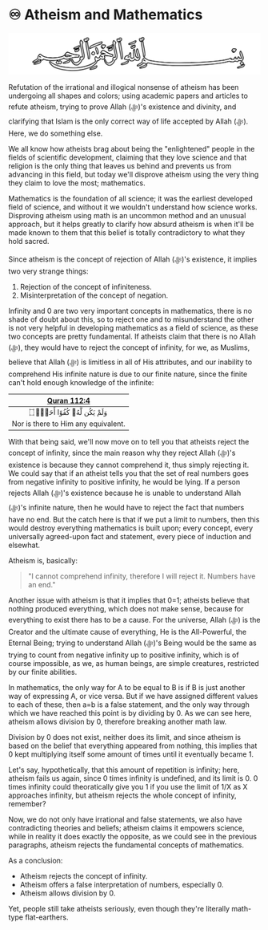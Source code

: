 # ♾️ Atheism and Mathematics
![Bismillah](./Files/SVG/Bismillah.svg 'In the name of Allah (ﷻ), Most Gracious, Most Merciful. :no-zoom')

Refutation of the irrational and illogical nonsense of atheism has been undergoing all shapes and colors; using academic papers and articles to refute atheism, trying to prove Allah (ﷻ)'s existence and divinity, and clarifying that Islam is the only correct way of life accepted by Allah (ﷻ). Here, we do something else.

We all know how atheists brag about being the "enlightened" people in the fields of scientific development, claiming that they love science and that religion is the only thing that leaves us behind and prevents us from advancing in this field, but today we'll disprove atheism using the very thing they claim to love the most; mathematics.

Mathematics is the foundation of all science; it was the earliest developed field of science, and without it we wouldn't understand how science works. Disproving atheism using math is an uncommon method and an unusual approach, but it helps greatly to clarify how absurd atheism is when it'll be made known to them that this belief is totally contradictory to what they hold sacred.

Since atheism is the concept of rejection of Allah (ﷻ)'s existence, it implies two very strange things:
1. Rejection of the concept of infiniteness.
2. Misinterpretation of the concept of negation.

Infinity and 0 are two very important concepts in mathematics, there is no shade of doubt about this, so to reject one and to misunderstand the other is not very helpful in developing mathematics as a field of science, as these two concepts are pretty fundamental. If atheists claim that there is no Allah (ﷻ), they would have to reject the concept of infinity, for we, as Muslims, believe that Allah (ﷻ) is limitless in all of His attributes, and our inability to comprehend His infinite nature is due to our finite nature, since the finite can't hold enough knowledge of the infinite:

| **[Quran 112:4](<https://quranx.com/112.4>)** |
| :---: |
| وَلَمْ يَكُن لَّهُۥ كُفُوًا أَحَدٌۢ ۝ |
| Nor is there to Him any equivalent. |

With that being said, we'll now move on to tell you that atheists reject the concept of infinity, since the main reason why they reject Allah (ﷻ)'s existence is because they cannot comprehend it, thus simply rejecting it. We could say that if an atheist tells you that the set of real numbers goes from negative infinity to positive infinity, he would be lying. If a person rejects Allah (ﷻ)'s existence because he is unable to understand Allah (ﷻ)'s infinite nature, then he would have to reject the fact that numbers have no end. But the catch here is that if we put a limit to numbers, then this would destroy everything mathematics is built upon; every concept, every universally agreed-upon fact and statement, every piece of induction and elsewhat.

Atheism is, basically:
> "I cannot comprehend infinity, therefore I will reject it. Numbers have an end."

Another issue with atheism is that it implies that 0=1; atheists believe that nothing produced everything, which does not make sense, because for everything to exist there has to be a cause. For the universe, Allah (ﷻ) is the Creator and the ultimate cause of everything, He is the All-Powerful, the Eternal Being; trying to understand Allah (ﷻ)'s Being would be the same as trying to count from negative infinity up to positive infinity, which is of course impossible, as we, as human beings, are simple creatures, restricted by our finite abilities.

In mathematics, the only way for A to be equal to B is if B is just another way of expressing A, or vice versa. But if we have assigned different values to each of these, then a=b is a false statement, and the only way through which we have reached this point is by dividing by 0. As we can see here, atheism allows division by 0, therefore breaking another math law.

Division by 0 does not exist, neither does its limit, and since atheism is based on the belief that everything appeared from nothing, this implies that 0 kept multiplying itself some amount of times until it eventually became 1.

Let's say, hypothetically, that this amount of repetition is infinity; here, atheism fails us again, since 0 times infinity is undefined, and its limit is 0. 0 times infinity could theoratically give you 1 if you use the limit of 1/X as X approaches infinity, but atheism rejects the whole concept of infinity, remember?

Now, we do not only have irrational and false statements, we also have contradicting
theories and beliefs; atheism claims it empowers science, while in reality it does exactly the opposite, as we could see in the previous paragraphs, atheism rejects the fundamental concepts of mathematics.

As a conclusion:
* Atheism rejects the concept of infinity.
* Atheism offers a false interpretation of numbers, especially 0.
* Atheism allows division by 0.

Yet, people still take atheists seriously, even though they're literally math-type flat-earthers.
